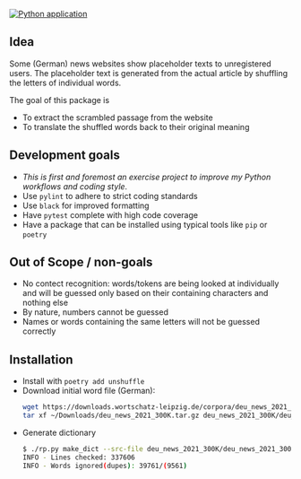 [![Python application](https://github.com/chris-ca/unshuffle/actions/workflows/python-app.yml/badge.svg)](https://github.com/chris-ca/unshuffle/actions/workflows/python-app.yml)

## Idea
Some (German) news websites show placeholder texts to unregistered users. The placeholder text is generated from the actual article by shuffling the letters of individual words.

The goal of this package is 
- To extract the scrambled passage from the website
- To translate the shuffled words back to their original meaning


## Development goals
- *This is first and foremost an exercise project to improve my Python workflows and coding style*. 
- Use `pylint` to adhere to strict coding standards
- Use `black` for improved formatting
- Have `pytest` complete with high code coverage
- Have a package that can be installed using typical tools like `pip` or `poetry`

## Out of Scope / non-goals
- No contect recognition: words/tokens are being looked at individually and will be guessed only based on their containing characters and nothing else 
- By nature, numbers cannot be guessed
- Names or words containing the same letters will not be guessed correctly

## Installation
- Install with `poetry add unshuffle`
- Download initial word file (German):
    ```bash
    wget https://downloads.wortschatz-leipzig.de/corpora/deu_news_2021_300K.tar.gz
    tar xf ~/Downloads/deu_news_2021_300K.tar.gz deu_news_2021_300K/deu_news_2021_300K-words.txt
    ```
- Generate dictionary
    ```bash
    $ ./rp.py make_dict --src-file deu_news_2021_300K/deu_news_2021_300K-words.txt --dict dict.txt
    INFO - Lines checked: 337606
    INFO - Words ignored(dupes): 39761/(9561)
